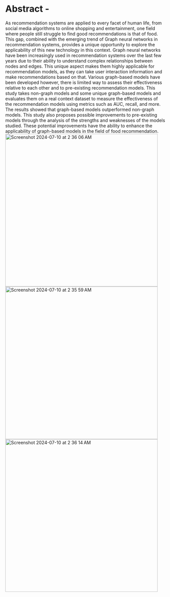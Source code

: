 # Abstract - 
As recommendation systems are applied to every facet of human life, from social media algorithms to online shopping and entertainment, one field where people still struggle to find good recommendations is that of food. This gap, combined with the emerging trend of Graph neural networks in recommendation systems, provides a unique opportunity to explore the applicability of this new technology in this context.
Graph neural networks have been increasingly used in recommendation systems over the last few years due to their ability to understand complex relationships between nodes and edges. This unique aspect makes them highly applicable for recommendation models, as they can take user interaction information and make recommendations based on that.
Various graph-based models have been developed however, there is limited way to assess their effectiveness relative to each other and to pre-existing recommendation models. This study takes non-graph models and some unique graph-based models and evaluates them on a real context dataset to measure the effectiveness of the recommendation models using metrics such as AUC, recall, and more. The results showed that graph-based models outperformed non-graph models. This study also proposes possible improvements to pre-existing models through the analysis of the strengths and weaknesses of the models studied. These potential improvements have the ability to enhance the applicability of graph-based models in the field of food recommendation.
<img width="480" alt="Screenshot 2024-07-10 at 2 36 06 AM" src="https://github.com/PrathamRanjan/GraphNeuralNetworks/assets/78290316/24a0aa1a-7462-42e0-a75f-148ff9319da6">
<img width="480" alt="Screenshot 2024-07-10 at 2 35 59 AM" src="https://github.com/PrathamRanjan/GraphNeuralNetworks/assets/78290316/15c4c123-4122-4011-883b-0461eaf34e2c">
<img width="480" alt="Screenshot 2024-07-10 at 2 36 14 AM" src="https://github.com/PrathamRanjan/GraphNeuralNetworks/assets/78290316/617fed85-a7f9-43f6-bdf3-d18658ce7392">
